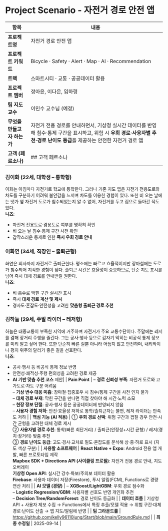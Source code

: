 # Project Scenario - 자전거 경로 안전 앱

| 항목 | 내용 |
|---|---|
| **프로젝트명** | 자전거 경로 안전 앱 |
| **프로젝트 키워드** | Bicycle · Safety · Alert · Map · AI · Recommendation |
| **트랙** | 스마트시티 · 교통 · 공공데이터 활용 |
| **프로젝트 멤버** | 정아윤, 이다은, 임하령 |
| **팀 지도교수** | 이민수 교수님 (예정) |
| **무엇을 만들고자 하는가** | 자전거 전용 경로를 안내하면서, 기상청 실시간 데이터를 반영해 침수·통제 구간을 표시하고, 위험 시 **우회 경로·사용자별 추천·경로 난이도 등급**을 제공하는 안전한 자전거 경로 앱 |
| **고객 (페르소나)** | ## 고객 페르소나

### 김이화 (22세, 대학생 – **통학형**)  
이화는 아침마다 자전거로 학교에 통학한다. 그러나 기존 지도 앱은 자전거 전용도로와 차도를 구분하기 어려워 불안감을 느끼며 차도를 이용한 경험이 있다. 또한 비 오는 날에는 냇가 옆 자전거 도로가 침수되었는지 알 수 없어, 자전거를 두고 집으로 돌아간 적도 있다.  
**니즈**:  
- 자전거 전용도로·겸용도로 여부를 명확히 확인  
- 비 오는 날 침수·통제 구간 사전 확인  
- 갑작스러운 통제로 인한 **즉시 우회 경로 안내**

### 이화연 (34세, 직장인 – **출퇴근형**)  
화연은 회사까지 자전거로 출퇴근한다. 평소에는 빠르고 효율적이지만 장마철에는 도로가 침수되어 지각한 경험이 잦다. 출퇴근 시간은 효율성이 중요하므로, 단순 지도 표시를 넘어 즉시 대체 경로를 안내받길 원한다.  
**니즈**:  
- 비·홍수로 막힌 구간 실시간 표시  
- 즉시 **대체 경로 계산 및 제시**  
- 경사도·혼잡도·안전성을 고려한 **맞춤형 출퇴근 경로 추천**

### 김하늘 (29세, 주말 라이더 – **레저형**)  
하늘은 대중교통이 부족한 지역에 거주하며 자전거가 주요 교통수단이다. 주말에는 레저를 겸해 장거리 주행을 즐긴다. 그는 공사·행사 등으로 갑자기 막히는 비공식 통제 정보를 미리 알고 싶어 한다. 또한 단순히 빠른 길뿐 아니라 어둡지 않고 안전하며, 내리막이나 평지 위주의 달리기 좋은 길을 선호한다.  
**니즈**:  
- 공사·행사 등 비공식 통제 정보 반영  
- 안전성·쾌적성·주행 편의성을 고려한 경로 제공  
- **AI 기반 맞춤 추천 코스** 제안|
| **Pain Point** | – **경로 신뢰성 부족**: 자전거 도로와 고가도로·차도 구분 어려움<br>– **기상 변수 대응 미흡**: 장마철·집중호우 시 침수/통제 구간을 사전 인지 불가<br>– **대체 경로 부재**: 막힌 구간을 만나면 직접 찾아야 해 시간·노력 소모<br>– **현장 정보 단절**: 공사·행사 등은 공공데이터에 반영되지 않음<br>– **사용자 경험 저하**: 안전·효율성 저하로 통학/출퇴근자는 불편, 레저 라이더는 만족도 저하 |
| **핵심 기능 (AI 적용)** | ① **우회 경로 선택**: 위험 구간과 겹칠 경우 안전·시간 균형을 고려한 대체 경로 제시<br>② **사용자별 경로 추천**: 통학(빠른 최단거리) / 출퇴근(안정성+시간 균형) / 레저(경치·장거리) 맞춤 추천<br>③ **경로 난이도 등급**: 고도·경사·교차로 밀도·혼잡도를 분석해 상·중·하로 표시 (지도 색상 구분) |
| **사용할 소프트웨어** | **React Native + Expo**: Android 전용 앱 개발, 빠른 프로토타입 제작<br>**Mapbox SDK + Directions API (사이클링 프로필)**: 자전거 전용 경로 안내, 지도 오버레이<br>**기상청 Open API**: 실시간 강수·특보/주의보 데이터 활용<br>**Firebase**: 사용자 데이터 저장(Firestore), 푸시 알림(FCM), Functions로 경량 연산 처리 |
| **AI 모델 (경량)** | – **XGBoost/LightGBM**: 우회 경로 점수화<br>– **Logistic Regression/GBM**: 사용자별 선호도 반영 개인화 추천<br>– **Decision Tree/RandomForest**: 경로 난이도 등급화 |
| **데이터 흐름** | 기상청 API + 사용자 제보 수집 → Functions에서 특징 추출/모델 적용 → 위험 구간·대체 경로·난이도 산출 → 앱 지도/알림에 반영 |
| **팀 그라운드룰** | https://github.com/kelly96110jung/Start/blob/main/GroundRule.md |
| **최종 수정일** | 2025-09-14 |
